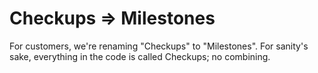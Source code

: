 # Checkups => Milestones

For customers, we're renaming "Checkups" to "Milestones". For sanity's sake, everything
in the code is called Checkups; no combining.

